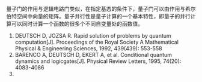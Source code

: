 量子门的作用与逻辑电路门类似，在指定基态的条件下，量子门可以由作用与希尔伯特空间中向量的矩阵。量子并行性是量子计算的一个基本特性，即量子的并行计算可以同时计算一个函数的很多个不同自变量处的函数值。

1. DEUTSCH D, JOZSA R. Rapid solution of problems by quantum computation[J]. Proceedings of the Royal Society A Mathematical Physical & Engineering Sciences, 1992, 439(439): 553-558
2. BARENCO A, DEUTSCH D, EKERT A, et al. Conditional quantum dynamics and logicgates[J]. Physical Review Letters, 1995, 74(20): 4083-4086
3. 